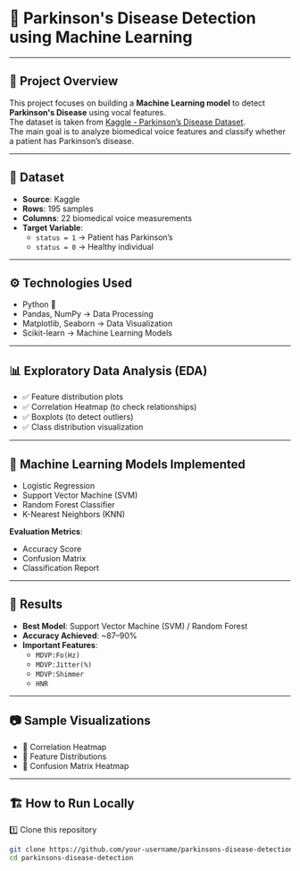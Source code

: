 # 🧠 Parkinson's Disease Detection using Machine Learning  

---

## 📌 Project Overview  
This project focuses on building a **Machine Learning model** to detect **Parkinson's Disease** using vocal features.  
The dataset is taken from [Kaggle - Parkinson’s Disease Dataset](https://www.kaggle.com/datasets/debasisdotcom/parkinsons-disease-detection).  
The main goal is to analyze biomedical voice features and classify whether a patient has Parkinson’s disease.  

---

## 📂 Dataset  
- **Source**: Kaggle  
- **Rows**: 195 samples  
- **Columns**: 22 biomedical voice measurements  
- **Target Variable**:  
  - `status = 1` → Patient has Parkinson’s  
  - `status = 0` → Healthy individual  

---

## ⚙️ Technologies Used  
- Python 🐍  
- Pandas, NumPy → Data Processing  
- Matplotlib, Seaborn → Data Visualization  
- Scikit-learn → Machine Learning Models  

---

## 📊 Exploratory Data Analysis (EDA)  
- ✅ Feature distribution plots  
- ✅ Correlation Heatmap (to check relationships)  
- ✅ Boxplots (to detect outliers)  
- ✅ Class distribution visualization  

---

## 🤖 Machine Learning Models Implemented  
- Logistic Regression  
- Support Vector Machine (SVM)  
- Random Forest Classifier  
- K-Nearest Neighbors (KNN)  

**Evaluation Metrics**:  
- Accuracy Score  
- Confusion Matrix  
- Classification Report  

---

## 🚀 Results  
- **Best Model**: Support Vector Machine (SVM) / Random Forest  
- **Accuracy Achieved**: ~87–90%  
- **Important Features**:  
  - `MDVP:Fo(Hz)`  
  - `MDVP:Jitter(%)`  
  - `MDVP:Shimmer`  
  - `HNR`  

---

## 📷 Sample Visualizations  
- 📌 Correlation Heatmap  
- 📌 Feature Distributions  
- 📌 Confusion Matrix Heatmap  

---

## 🏗️ How to Run Locally  

1️⃣ Clone this repository  
```bash
git clone https://github.com/your-username/parkinsons-disease-detection.git
cd parkinsons-disease-detection
